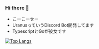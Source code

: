 ### Hi there 👋

- こーこーせー
- UranusっていうDiscord Bot開発してます
- TypescriptとGoが彼女です

[![Top Langs](https://github-readme-stats-five-rho-72.vercel.app/api/top-langs/?username=0x3fb
)](https://github.com/anuraghazra/github-readme-stats)
